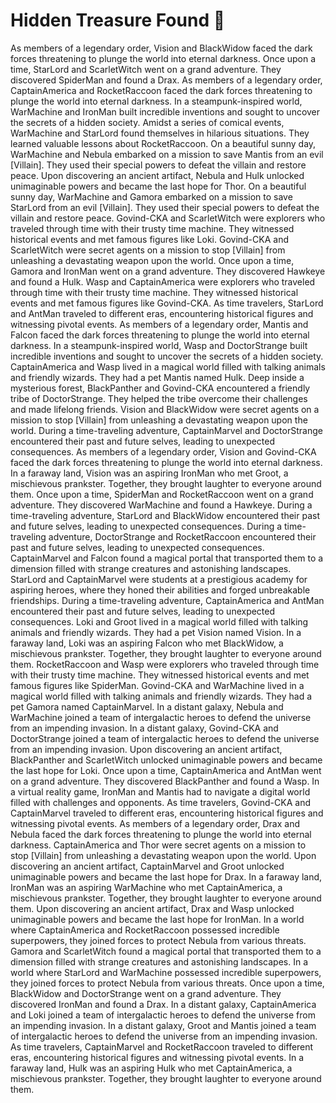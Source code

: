 # Hidden Treasure Found :cherry_blossom:

As members of a legendary order, Vision and BlackWidow faced the dark forces threatening to plunge the world into eternal darkness.
Once upon a time, StarLord and ScarletWitch went on a grand adventure. They discovered SpiderMan and found a Drax.
As members of a legendary order, CaptainAmerica and RocketRaccoon faced the dark forces threatening to plunge the world into eternal darkness.
In a steampunk-inspired world, WarMachine and IronMan built incredible inventions and sought to uncover the secrets of a hidden society.
Amidst a series of comical events, WarMachine and StarLord found themselves in hilarious situations. They learned valuable lessons about RocketRaccoon.
On a beautiful sunny day, WarMachine and Nebula embarked on a mission to save Mantis from an evil [Villain]. They used their special powers to defeat the villain and restore peace.
Upon discovering an ancient artifact, Nebula and Hulk unlocked unimaginable powers and became the last hope for Thor.
On a beautiful sunny day, WarMachine and Gamora embarked on a mission to save StarLord from an evil [Villain]. They used their special powers to defeat the villain and restore peace.
Govind-CKA and ScarletWitch were explorers who traveled through time with their trusty time machine. They witnessed historical events and met famous figures like Loki.
Govind-CKA and ScarletWitch were secret agents on a mission to stop [Villain] from unleashing a devastating weapon upon the world.
Once upon a time, Gamora and IronMan went on a grand adventure. They discovered Hawkeye and found a Hulk.
Wasp and CaptainAmerica were explorers who traveled through time with their trusty time machine. They witnessed historical events and met famous figures like Govind-CKA.
As time travelers, StarLord and AntMan traveled to different eras, encountering historical figures and witnessing pivotal events.
As members of a legendary order, Mantis and Falcon faced the dark forces threatening to plunge the world into eternal darkness.
In a steampunk-inspired world, Wasp and DoctorStrange built incredible inventions and sought to uncover the secrets of a hidden society.
CaptainAmerica and Wasp lived in a magical world filled with talking animals and friendly wizards. They had a pet Mantis named Hulk.
Deep inside a mysterious forest, BlackPanther and Govind-CKA encountered a friendly tribe of DoctorStrange. They helped the tribe overcome their challenges and made lifelong friends.
Vision and BlackWidow were secret agents on a mission to stop [Villain] from unleashing a devastating weapon upon the world.
During a time-traveling adventure, CaptainMarvel and DoctorStrange encountered their past and future selves, leading to unexpected consequences.
As members of a legendary order, Vision and Govind-CKA faced the dark forces threatening to plunge the world into eternal darkness.
In a faraway land, Vision was an aspiring IronMan who met Groot, a mischievous prankster. Together, they brought laughter to everyone around them.
Once upon a time, SpiderMan and RocketRaccoon went on a grand adventure. They discovered WarMachine and found a Hawkeye.
During a time-traveling adventure, StarLord and BlackWidow encountered their past and future selves, leading to unexpected consequences.
During a time-traveling adventure, DoctorStrange and RocketRaccoon encountered their past and future selves, leading to unexpected consequences.
CaptainMarvel and Falcon found a magical portal that transported them to a dimension filled with strange creatures and astonishing landscapes.
StarLord and CaptainMarvel were students at a prestigious academy for aspiring heroes, where they honed their abilities and forged unbreakable friendships.
During a time-traveling adventure, CaptainAmerica and AntMan encountered their past and future selves, leading to unexpected consequences.
Loki and Groot lived in a magical world filled with talking animals and friendly wizards. They had a pet Vision named Vision.
In a faraway land, Loki was an aspiring Falcon who met BlackWidow, a mischievous prankster. Together, they brought laughter to everyone around them.
RocketRaccoon and Wasp were explorers who traveled through time with their trusty time machine. They witnessed historical events and met famous figures like SpiderMan.
Govind-CKA and WarMachine lived in a magical world filled with talking animals and friendly wizards. They had a pet Gamora named CaptainMarvel.
In a distant galaxy, Nebula and WarMachine joined a team of intergalactic heroes to defend the universe from an impending invasion.
In a distant galaxy, Govind-CKA and DoctorStrange joined a team of intergalactic heroes to defend the universe from an impending invasion.
Upon discovering an ancient artifact, BlackPanther and ScarletWitch unlocked unimaginable powers and became the last hope for Loki.
Once upon a time, CaptainAmerica and AntMan went on a grand adventure. They discovered BlackPanther and found a Wasp.
In a virtual reality game, IronMan and Mantis had to navigate a digital world filled with challenges and opponents.
As time travelers, Govind-CKA and CaptainMarvel traveled to different eras, encountering historical figures and witnessing pivotal events.
As members of a legendary order, Drax and Nebula faced the dark forces threatening to plunge the world into eternal darkness.
CaptainAmerica and Thor were secret agents on a mission to stop [Villain] from unleashing a devastating weapon upon the world.
Upon discovering an ancient artifact, CaptainMarvel and Groot unlocked unimaginable powers and became the last hope for Drax.
In a faraway land, IronMan was an aspiring WarMachine who met CaptainAmerica, a mischievous prankster. Together, they brought laughter to everyone around them.
Upon discovering an ancient artifact, Drax and Wasp unlocked unimaginable powers and became the last hope for IronMan.
In a world where CaptainAmerica and RocketRaccoon possessed incredible superpowers, they joined forces to protect Nebula from various threats.
Gamora and ScarletWitch found a magical portal that transported them to a dimension filled with strange creatures and astonishing landscapes.
In a world where StarLord and WarMachine possessed incredible superpowers, they joined forces to protect Nebula from various threats.
Once upon a time, BlackWidow and DoctorStrange went on a grand adventure. They discovered IronMan and found a Drax.
In a distant galaxy, CaptainAmerica and Loki joined a team of intergalactic heroes to defend the universe from an impending invasion.
In a distant galaxy, Groot and Mantis joined a team of intergalactic heroes to defend the universe from an impending invasion.
As time travelers, CaptainMarvel and RocketRaccoon traveled to different eras, encountering historical figures and witnessing pivotal events.
In a faraway land, Hulk was an aspiring Hulk who met CaptainAmerica, a mischievous prankster. Together, they brought laughter to everyone around them.